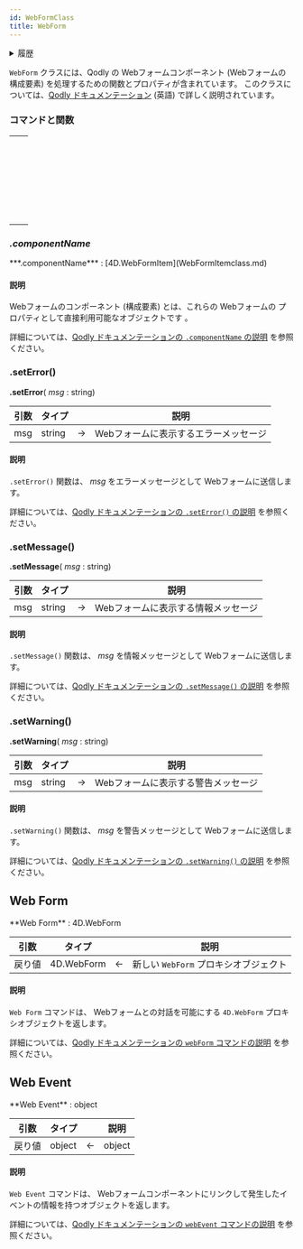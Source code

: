 ```yaml
---
id: WebFormClass
title: WebForm
---
```


<details><summary>履歴</summary>

| バージョン  | 内容 |
| ------ | -- |
| v20 R2 | 追加 |

</details>


`WebForm` クラスには、Qodly の Webフォームコンポーネント (Webフォームの構成要素) を処理するための関数とプロパティが含まれています。 このクラスについては、[Qodly ドキュメンテーション](https://developer.qodly.com/docs/language/WebFormClass) (英語) で詳しく説明されています。




### コマンドと関数

|                                                                                                                                                                       |
| --------------------------------------------------------------------------------------------------------------------------------------------------------------------- |
| [<!-- INCLUDE #WebFormClass.componentName.Syntax -->](#componentname)&nbsp;&nbsp;&nbsp;&nbsp;<!-- INCLUDE #WebFormClass.componentName.Summary -->|
| [<!-- INCLUDE #WebFormClass.setError().Syntax -->](#seterror)&nbsp;&nbsp;&nbsp;&nbsp;<!-- INCLUDE #WebFormClass.setError().Summary -->|
| [<!-- INCLUDE #WebFormClass.setMessage().Syntax -->](#setmessage)&nbsp;&nbsp;&nbsp;&nbsp;<!-- INCLUDE #WebFormClass.setMessage().Summary -->|
| [<!-- INCLUDE #WebFormClass.setWarning().Syntax -->](#setwarning)&nbsp;&nbsp;&nbsp;&nbsp;<!-- INCLUDE #WebFormClass.setWarning().Summary -->|
| [<!-- INCLUDE #_command_.Web Form.Syntax -->](#web-form)&nbsp;&nbsp;&nbsp;&nbsp;<!-- INCLUDE #_command_.Web Form.Summary -->|
| [<!-- INCLUDE #_command_.Web Event.Syntax -->](#web-event)&nbsp;&nbsp;&nbsp;&nbsp;<!-- INCLUDE #_command_.Web Event.Summary -->|



### *.componentName*

<!-- REF #WebFormClass.componentName.Syntax -->***.componentName*** : [4D.WebFormItem](WebFormItemclass.md)<!-- END REF -->

#### 説明

Webフォームのコンポーネント (構成要素) とは、これらの Webフォームの <!-- REF #WebFormClass.componentName.Summary -->プロパティとして直接利用可能なオブジェクトです<!-- END REF --> 。

詳細については、[Qodly ドキュメンテーションの `.componentName` の説明](https://developer.qodly.com/docs/language/WebFormClass#componentname) を参照ください。



### .setError()

<!-- REF #WebFormClass.setError().Syntax -->
**.setError**( *msg* : string)<!-- END REF -->

<!-- REF #WebFormClass.setError().Params -->
| 引数  | タイプ    |    | 説明                   |
| --- | ------ |:--:| -------------------- |
| msg | string | -> | Webフォームに表示するエラーメッセージ |
<!-- END REF -->

#### 説明

`.setError()` 関数は、 <!-- REF #WebFormClass.setError().Summary -->*msg* をエラーメッセージとして Webフォームに送信します<!-- END REF -->。

詳細については、[Qodly ドキュメンテーションの `.setError()` の説明](https://developer.qodly.com/docs/language/WebFormClass#seterror) を参照ください。



### .setMessage()

<!-- REF #WebFormClass.setMessage().Syntax -->
**.setMessage**( *msg* : string)<!-- END REF -->

<!-- REF #WebFormClass.setMessage().Params -->
| 引数  | タイプ    |    | 説明                  |
| --- | ------ |:--:| ------------------- |
| msg | string | -> | Webフォームに表示する情報メッセージ |
<!-- END REF -->

#### 説明

`.setMessage()` 関数は、 <!-- REF #WebFormClass.setMessage().Summary -->*msg* を情報メッセージとして Webフォームに送信します<!-- END REF -->。

詳細については、[Qodly ドキュメンテーションの `.setMessage()` の説明](https://developer.qodly.com/docs/language/WebFormClass#setmessage) を参照ください。


### .setWarning()

<!-- REF #WebFormClass.setWarning().Syntax -->
**.setWarning**( *msg* : string)<!-- END REF -->

<!-- REF #WebFormClass.setWarning().Params -->
| 引数  | タイプ    |    | 説明                  |
| --- | ------ |:--:| ------------------- |
| msg | string | -> | Webフォームに表示する警告メッセージ |
<!-- END REF -->

#### 説明

`.setWarning()` 関数は、  <!-- REF #WebFormClass.setWarning().Summary -->*msg* を警告メッセージとして Webフォームに送信します<!-- END REF -->。

詳細については、[Qodly ドキュメンテーションの `.setWarning()` の説明](https://developer.qodly.com/docs/language/WebFormClass#setwarning) を参照ください。


## Web Form

<!-- REF #_command_.Web Form.Syntax -->**Web Form** : 4D.WebForm<!-- END REF -->

<!-- REF #_command_.Web Form.Params -->
| 引数  | タイプ        |    | 説明                       |
| --- | ---------- |:--:| ------------------------ |
| 戻り値 | 4D.WebForm | <- | 新しい `WebForm` プロキシオブジェクト |
<!-- END REF -->

#### 説明

`Web Form` コマンドは、 <!-- REF #_command_.Web Form.Summary --> Webフォームとの対話を可能にする `4D.WebForm` プロキシオブジェクトを返します<!-- END REF -->。

詳細については、[Qodly ドキュメンテーションの `webForm` コマンドの説明](https://developer.qodly.com/docs/language/WebFormClass#webform) を参照ください。


## Web Event

<!-- REF #_command_.Web Event.Syntax -->**Web Event** : object<!-- END REF -->

<!-- REF #_command_.Web Event.Params -->
| 引数  | タイプ    |    | 説明     |
| --- | ------ |:--:| ------ |
| 戻り値 | object | <- | object |
<!-- END REF -->

#### 説明

`Web Event` コマンドは、 <!-- REF #_command_.Web Event.Summary -->Webフォームコンポーネントにリンクして発生したイベントの情報を持つオブジェクトを返します<!-- END REF -->。

詳細については、[Qodly ドキュメンテーションの `webEvent` コマンドの説明](https://developer.qodly.com/docs/language/WebFormClass#webevent) を参照ください。 